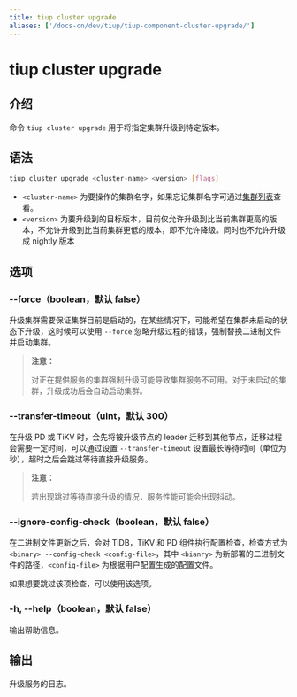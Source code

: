 ```yaml
---
title: tiup cluster upgrade
aliases: ['/docs-cn/dev/tiup/tiup-component-cluster-upgrade/']
---
```


# tiup cluster upgrade

## 介绍

命令 `tiup cluster upgrade` 用于将指定集群升级到特定版本。

## 语法

```sh
tiup cluster upgrade <cluster-name> <version> [flags]
```

- `<cluster-name>` 为要操作的集群名字，如果忘记集群名字可通过[集群列表](/tiup/tiup-component-cluster-list.md)查看。
- `<version>` 为要升级到的目标版本，目前仅允许升级到比当前集群更高的版本，不允许升级到比当前集群更低的版本，即不允许降级。同时也不允许升级成 nightly 版本

## 选项

### --force（boolean，默认 false）

升级集群需要保证集群目前是启动的，在某些情况下，可能希望在集群未启动的状态下升级，这时候可以使用 `--force` 忽略升级过程的错误，强制替换二进制文件并启动集群。

> **注意：**
> 
> 对正在提供服务的集群强制升级可能导致集群服务不可用。对于未启动的集群，升级成功后会自动启动集群。

### --transfer-timeout（uint，默认 300）

在升级 PD 或 TiKV 时，会先将被升级节点的 leader 迁移到其他节点，迁移过程会需要一定时间，可以通过设置 `--transfer-timeout` 设置最长等待时间（单位为秒），超时之后会跳过等待直接升级服务。

> **注意：**
> 
> 若出现跳过等待直接升级的情况，服务性能可能会出现抖动。

### --ignore-config-check（boolean，默认 false）

在二进制文件更新之后，会对 TiDB，TiKV 和 PD 组件执行配置检查，检查方式为 `<binary> --config-check <config-file>`，其中 `<bianry>` 为新部署的二进制文件的路径，`<config-file>` 为根据用户配置生成的配置文件。

如果想要跳过该项检查，可以使用该选项。

### -h, --help（boolean，默认 false）

输出帮助信息。

## 输出

升级服务的日志。